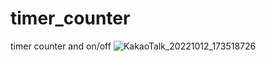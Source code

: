 # timer_counter
timer counter and on/off
![KakaoTalk_20221012_173518726](https://user-images.githubusercontent.com/113006222/195293661-3848bd5d-48db-4730-bae9-77b14517d0a8.png)
